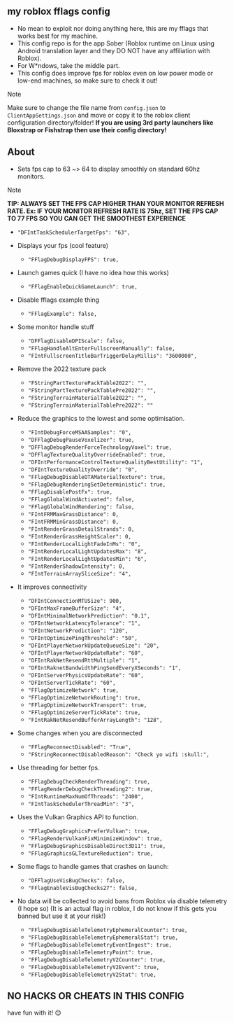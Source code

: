 ## my roblox fflags config
- No mean to exploit nor doing anything here, this are my fflags that works best for my machine.
- This config repo is for the app Sober (Roblox runtime on Linux using Android translation layer and they DO NOT have any affiliation with Roblox).
- For W*ndows, take the middle part.
- This config does improve fps for roblox even on low power mode or low-end machines, so make sure to check it out!

> [!NOTE]
> Make sure to change the file name from `config.json` to `ClientAppSettings.json` and move or copy it to the roblox client configuration directory/folder! __If you are using 3rd party launchers like Bloxstrap or Fishstrap then use their config directory!__

## About
- Sets fps cap to 63 ~> 64 to display smoothly on standard 60hz monitors.
> [!NOTE]
> __TIP: ALWAYS SET THE FPS CAP HIGHER THAN YOUR MONITOR REFRESH RATE. Ex: IF YOUR MONITOR REFRESH RATE IS 75hz, SET THE FPS CAP TO 77 FPS SO YOU CAN GET THE SMOOTHEST EXPERIENCE__
  - `"DFIntTaskSchedulerTargetFps": "63",`

- Displays your fps (cool feature)
  - `"FFlagDebugDisplayFPS": true,`

- Launch games quick (I have no idea how this works)
  - `"FFlagEnableQuickGameLaunch": true,`

- Disable fflags example thing
  - `"FFlagExample": false,`

- Some monitor handle stuff
  - `"DFFlagDisableDPIScale": false,` 
  - `"FFlagHandleAltEnterFullscreenManually": false,`
  - `"FIntFullscreenTitleBarTriggerDelayMillis": "3600000",`

- Remove the 2022 texture pack
  - `"FStringPartTexturePackTable2022": "",`
  - `"FStringPartTexturePackTablePre2022": "",`
  - `"FStringTerrainMaterialTable2022": "",`
  - `"FStringTerrainMaterialTablePre2022": ""`

- Reduce the graphics to the lowest and some optimisation.
  - `"FIntDebugForceMSAASamples": "0",`
  - `"DFFlagDebugPauseVoxelizer": true,`
  - `"DFFlagDebugRenderForceTechnologyVoxel": true,`
  - `"DFFlagTextureQualityOverrideEnabled": true,`
  - `"DFIntPerformanceControlTextureQualityBestUtility": "1",`
  - `"DFIntTextureQualityOverride": "0",`
  - `"FFlagDebugDisableOTAMaterialTexture": true,`
  - `"FFlagDebugRenderingSetDeterministic": true,`
  - `"FFlagDisablePostFx": true,`
  - `"FFlagGlobalWindActivated": false,`
  - `"FFlagGlobalWindRendering": false,`
  - `"FIntFRMMaxGrassDistance": 0,`
  - `"FIntFRMMinGrassDistance": 0,`
  - `"FIntRenderGrassDetailStrands": 0,`
  - `"FIntRenderGrassHeightScaler": 0,`
  - `"FIntRenderLocalLightFadeInMs": "0",`
  - `"FIntRenderLocalLightUpdatesMax": "8",`
  - `"FIntRenderLocalLightUpdatesMin": "6",`
  - `"FIntRenderShadowIntensity": 0,`
  - `"FIntTerrainArraySliceSize": "4",`

- It improves connectivity
  - `"DFIntConnectionMTUSize": 900,`
  - `"DFIntMaxFrameBufferSize": "4",`
  - `"DFIntMinimalNetworkPrediction": "0.1",`
  - `"DFIntNetworkLatencyTolerance": "1",`
  - `"DFIntNetworkPrediction": "120",`
  - `"DFIntOptimizePingThreshold": "50",`
  - `"DFIntPlayerNetworkUpdateQueueSize": "20",`
  - `"DFIntPlayerNetworkUpdateRate": "60",`
  - `"DFIntRakNetResendRttMultiple": "1",`
  - `"DFIntRaknetBandwidthPingSendEveryXSeconds": "1",`
  - `"DFIntServerPhysicsUpdateRate": "60",`
  - `"DFIntServerTickRate": "60",`
  - `"FFlagOptimizeNetwork": true,`
  - `"FFlagOptimizeNetworkRouting": true,`
  - `"FFlagOptimizeNetworkTransport": true,`
  - `"FFlagOptimizeServerTickRate": true,`
  - `"FIntRakNetResendBufferArrayLength": "128",`

- Some changes when you are disconnected
  - `"FFlagReconnectDisabled": "True",`
  - `"FStringReconnectDisabledReason": "Check yo wifi :skull:",`

- Use threading for better fps.
  - `"FFlagDebugCheckRenderThreading": true,`
  - `"FFlagRenderDebugCheckThreading2": true,`
  - `"FIntRuntimeMaxNumOfThreads": "2400",`
  - `"FIntTaskSchedulerThreadMin": "3",`

- Uses the Vulkan Graphics API to function.
  - `"FFlagDebugGraphicsPreferVulkan": true, `
  - `"FFlagRenderVulkanFixMinimizeWindow": true,`
  - `"FFlagDebugGraphicsDisableDirect3D11": true,`
  - `"FFlagGraphicsGLTextureReduction": true,`

- Some flags to handle games that crashes on launch:
  - `"DFFlagUseVisBugChecks": false,`
  - `"FFlagEnableVisBugChecks27": false,`

- No data will be collected to avoid bans from Roblox via disable telemetry (I hope so) (It is an actual flag in roblox, I do not know if this gets you banned but use it at your risk!)
  - `"FFlagDebugDisableTelemetryEphemeralCounter": true,`
  - `"FFlagDebugDisableTelemetryEphemeralStat": true,`
  - `"FFlagDebugDisableTelemetryEventIngest": true,`
  - `"FFlagDebugDisableTelemetryPoint": true,`
  - `"FFlagDebugDisableTelemetryV2Counter": true,`
  - `"FFlagDebugDisableTelemetryV2Event": true,`
  - `"FFlagDebugDisableTelemetryV2Stat": true,`


## NO HACKS OR CHEATS IN THIS CONFIG
 
have fun with it! 😊
